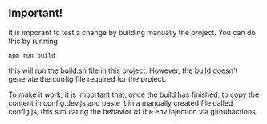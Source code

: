 ## Important!
It is imporant to test a change by building manually the project.
You can do this by running 

``
 npm run build
``

this will run the build.sh file in this project. However, the build doesn't generate the config file required for the project.

To make it work, it is important that, once the build has finished, to copy the content in config.dev.js and paste it in a manually created file called config.js, this simulating the behavior of the env injection via githubactions.

